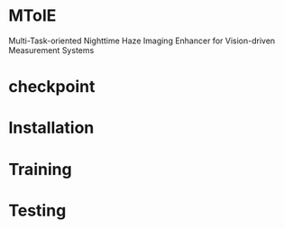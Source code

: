 # MToIE
Multi-Task-oriented Nighttime Haze Imaging Enhancer for Vision-driven Measurement Systems

# checkpoint


# Installation  


# Training  


# Testing
